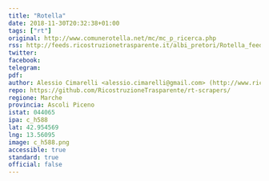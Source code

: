 ```yaml
---
title: "Rotella"
date: 2018-11-30T20:32:38+01:00
tags: ["rt"]
original: http://www.comunerotella.net/mc/mc_p_ricerca.php
rss: http://feeds.ricostruzionetrasparente.it/albi_pretori/Rotella_feed.xml
twitter: 
facebook: 
telegram: 
pdf: 
author: Alessio Cimarelli <alessio.cimarelli@gmail.com> (http://www.ricostruzionetrasparente.it)
repo: https://github.com/RicostruzioneTrasparente/rt-scrapers/
regione: Marche
provincia: Ascoli Piceno
istat: 044065
ipa: c_h588
lat: 42.954569
lng: 13.56095
image: c_h588.png
accessible: true
standard: true
official: false
---
```

